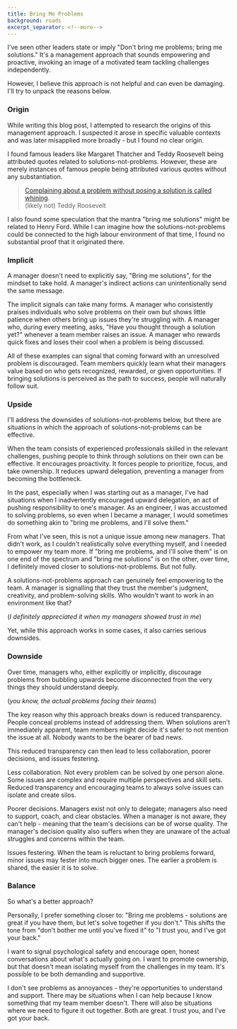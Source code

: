 ```yaml
---
title: Bring Me Problems
background: roads
excerpt_separator: <!--more-->
---
```


I've seen other leaders state or imply "Don't bring me problems; bring me solutions." It's a management approach that sounds empowering and proactive, invoking an image of a motivated team tackling challenges independently.

However, I believe this approach is not helpful and can even be damaging. I'll try to unpack the reasons below.

<!--more-->

### Origin

While writing this blog post, I attempted to research the origins of this management approach. I suspected it arose in specific valuable contexts and was later misapplied more broadly - but I found no clear origin.

I found famous leaders like Margaret Thatcher and Teddy Roosevelt being attributed quotes related to solutions-not-problems. However, these are merely instances of famous people being attributed various quotes without any substantiation.

> [Complaining about a problem without posing a solution is called whining](https://www.goodreads.com/quotes/8011953-complaining-about-a-problem-without-posing-a-solution-is-called). <br>
> (likely not) Teddy Roosevelt

I also found some speculation that the mantra "bring me solutions" might be related to Henry Ford. While I can imagine how the solutions-not-problems could be connected to the high labour environment of that time, I found no substantial proof that it originated there.

### Implicit

A manager doesn't need to explicitly say, "Bring me solutions", for the mindset to take hold. A manager's indirect actions can unintentionally send the same message.

The implicit signals can take many forms. A manager who consistently praises individuals who solve problems on their own but shows little patience when others bring up issues they're struggling with. A manager who, during every meeting, asks, "Have you thought through a solution yet?" whenever a team member raises an issue. A manager who rewards quick fixes and loses their cool when a problem is being discussed.

All of these examples can signal that coming forward with an unresolved problem is discouraged. Team members quickly learn what their managers value based on who gets recognized, rewarded, or given opportunities. If bringing solutions is perceived as the path to success, people will naturally follow suit.

### Upside

I'll address the downsides of solutions-not-problems below, but there are situations in which the approach of solutions-not-problems can be effective.

When the team consists of experienced professionals skilled in the relevant challenges, pushing people to think through solutions on their own can be effective. It encourages proactivity. It forces people to prioritize, focus, and take ownership. It reduces upward delegation, preventing a manager from becoming the bottleneck.

In the past, especially when I was starting out as a manager, I've had situations when I inadvertently encouraged upward delegation, an act of pushing responsibility to one's manager. As an engineer, I was accustomed to solving problems, so even when I became a manager, I would sometimes do something akin to "bring me problems, and I'll solve them."

From what I've seen, this is not a unique issue among new managers. That didn't work, as I couldn't realistically solve everything myself, and I needed to empower my team more. If "bring me problems, and I'll solve them" is on one end of the spectrum and "bring me solutions" is on the other, over time, I definitely moved closer to solutions-not-problems. But not fully.

A solutions-not-problems approach can genuinely feel empowering to the team. A manager is signalling that they trust the member's judgment, creativity, and problem-solving skills. Who wouldn't want to work in an environment like that?

(_I definitely appreciated it when my managers showed trust in me_)

Yet, while this approach works in some cases, it also carries serious downsides.

### Downside

Over time, managers who, either explicitly or implicitly, discourage problems from bubbling upwards become disconnected from the very things they should understand deeply.

(_you know, the actual problems facing their teams_)

The key reason why this approach breaks down is reduced transparency. People conceal problems instead of addressing them. When solutions aren't immediately apparent, team members might decide it's safer to not mention the issue at all. Nobody wants to be the bearer of bad news.

This reduced transparency can then lead to less collaboration, poorer decisions, and issues festering.

Less collaboration. Not every problem can be solved by one person alone. Some issues are complex and require multiple perspectives and skill sets. Reduced transparency and encouraging teams to always solve issues can isolate and create silos.

Poorer decisions. Managers exist not only to delegate; managers also need to support, coach, and clear obstacles. When a manager is not aware, they can't help - meaning that the team's decisions can be of worse quality. The manager's decision quality also suffers when they are unaware of the actual struggles and concerns within the team.

Issues festering. When the team is reluctant to bring problems forward, minor issues may fester into much bigger ones. The earlier a problem is shared, the easier it is to solve.

### Balance

So what's a better approach?

Personally, I prefer something closer to: "Bring me problems - solutions are great if you have them, but let's solve together if you don't." This shifts the tone from "don't bother me until you've fixed it" to "I trust you, and I've got your back."

I want to signal psychological safety and encourage open, honest conversations about what's actually going on. I want to promote ownership, but that doesn't mean isolating myself from the challenges in my team. It's possible to be both demanding and supportive.

I don't see problems as annoyances - they're opportunities to understand and support. There may be situations when I can help because I know something that my team member doesn't. There will also be situations where we need to figure it out together. Both are great. I trust you, and I've got your back.
